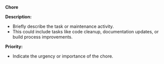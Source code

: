 **Chore**

**Description:**
* Briefly describe the task or maintenance activity.
* This could include tasks like code cleanup, documentation updates, or build process improvements.

**Priority:**
* Indicate the urgency or importance of the chore.
